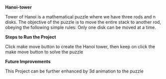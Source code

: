 **Hanoi-tower**

Tower of Hanoi is a mathematical puzzle where we have three rods and n disks. The objective of the puzzle is to move the entire stack to another rod, obeying the following simple rules: Only one disk can be moved at a time.


**Steps to Run the Project**

Click make move button to create the Hanoi tower, then keep on click the make move button to solve the puzzle

**Future Improvements**


This Project can be further enhanced by 3d animation to the puzzle
